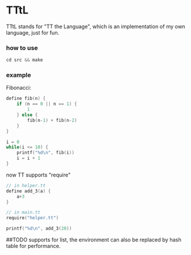 TTtL
==
TTtL stands for "TT the Language", which is an implementation of my own language, just for fun.

### how to use
```c
cd src && make
```

### example

Fibonacci:
```c
define fib(n) {
    if (n == 0 || n == 1) {
        1
    } else {
        fib(n-1) + fib(n-2)
    }
}

i = 0
while(i <= 10) {
    printf("%d\n", fib(i))
    i = i + 1
}
```

now TT supports "require"

```c
// in helper.tt
define add_3(a) {
    a+3
}

// in main.tt
require("helper.tt")

printf("%d\n", add_3(20))
```

##TODO
supports for list, the environment can also be replaced by hash table for performance.
